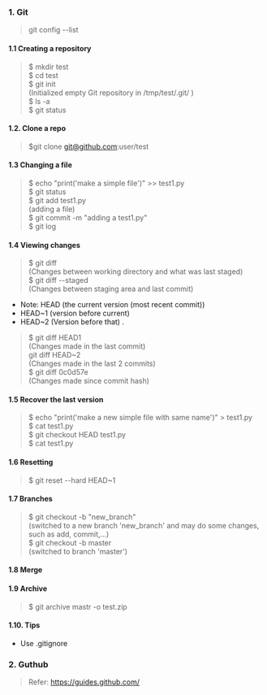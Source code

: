 ### 1. Git  
> git config --list  
#### 1.1 Creating a repository  
> $ mkdir test  
> $ cd test  
> $ git init  
  (Initialized empty Git repository in /tmp/test/.git/ )  
> $ ls -a  
> $ git status  
#### 1.2. Clone a repo  
> $git clone git@github.com:user/test  
#### 1.3 Changing a file  
> $ echo "print('make a simple file')" >> test1.py  
> $ git status  
> $ git add test1.py  
  (adding a file)  
> $ git commit -m "adding a test1.py"  
> $ git log  
#### 1.4 Viewing changes  
> $ git diff   
  (Changes between working directory and what was last staged)  
> $ git diff --staged  
  (Changes between staging area and last commit)  
- Note: HEAD (the current version (most recent commit))  
- HEAD~1 (version before current)  
- HEAD~2 (Version before that)
.
> $ git diff HEAD1  
  (Changes made in the last commit)  
> git diff HEAD~2  
(Changes made in the last 2 commits)  
  > $ git diff 0c0d57e  
  (Changes made since commit hash)  
#### 1.5 Recover the last version  
> $ echo "print('make a new simple file with same name')" > test1.py  
> $ cat test1.py  
> $ git checkout HEAD test1.py  
> $ cat test1.py  
#### 1.6 Resetting  
> $ git reset --hard HEAD~1  
#### 1.7 Branches  
> $ git checkout -b "new_branch"  
  (switched to a new branch 'new_branch' and may do some changes, such as add, commit,...)  
> $ git checkout -b master  
  (switched to branch 'master')  
#### 1.8 Merge  
#### 1.9 Archive  
> $ git archive mastr -o test.zip
#### 1.10. Tips  
- Use .gitignore  

### 2. Guthub  
> Refer: https://guides.github.com/  

  




